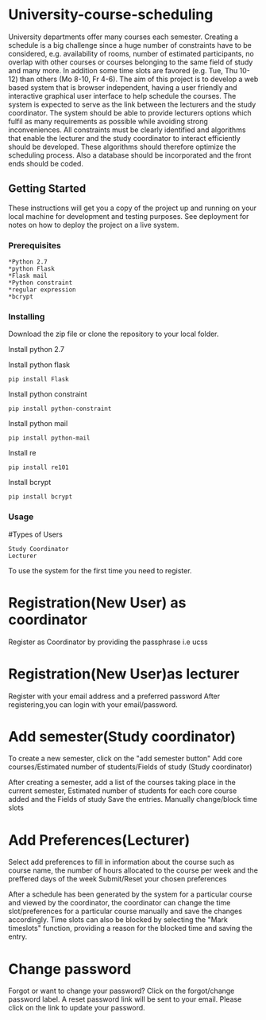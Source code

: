 # University-course-scheduling
University departments offer many courses each semester. Creating a schedule is a big challenge  since a huge number of constraints have to be considered, e.g. availability of rooms,
number of estimated participants, no overlap with other  courses or courses belonging to the same field of study and many more. In addition some time slots are favored (e.g. Tue, Thu 10-12)
than others (Mo 8-10, Fr 4-6). The aim of this project is to develop a web based system that is browser independent, having a user friendly and interactive graphical user interface to help
schedule the  courses. The system is expected to serve as the link between the lecturers and the study coordinator.
The system should be able to provide lecturers options which fulfil as many requirements as possible while avoiding strong inconveniences. All constraints must be clearly identified
and algorithms that enable the lecturer and the study coordinator to interact efficiently should be developed. These algorithms should therefore optimize the scheduling process.
Also a database should be incorporated and the front ends should be coded.

## Getting Started

These instructions will get you a copy of the project up and running on your local machine for development and testing purposes. See deployment for notes on how to deploy the project on a live system.

### Prerequisites
```
*Python 2.7
*python Flask  
*Flask mail
*Python constraint
*regular expression
*bcrypt
```
### Installing

Download the zip file or clone the repository to your local folder.

Install python 2.7

Install python flask
```
pip install Flask
```
Install python constraint
```
pip install python-constraint
```
Install python mail
```
pip install python-mail
```
Install re
```
pip install re101
```
Install bcrypt
```
pip install bcrypt
```

### Usage

#Types of Users

    Study Coordinator
    Lecturer

To use the system for the first time you need to register.
# Registration(New User) as coordinator
Register as Coordinator by providing the passphrase i.e ucss

# Registration(New User)as lecturer
Register with your email address and a preferred password
After registering,you can login with your email/password.

# Add semester(Study coordinator)

To create a new semester, click on the "add semester button"
Add core courses/Estimated number of students/Fields of study (Study coordinator)

After creating a semester, add a list of the courses taking place in the current semester, Estimated number of students for each core course added and the Fields of study
Save the entries.
Manually change/block time slots

# Add Preferences(Lecturer)

Select add preferences to fill in information about the course such as course name, the number of hours allocated to the course per week and the preffered days of the week
Submit/Reset your chosen preferences


After a schedule has been generated by the system for a particular course and viewed by the coordinator, the coordinator can change the time slot/preferences for a particular course manually and save the changes accordingly. Time slots can also be blocked by selecting the "Mark timeslots" function, providing a reason for the blocked time and saving the entry.

# Change password

Forgot or want to change your password? Click on the forgot/change password label. A reset password link will be sent to your email. Please click on the link to update your password.
